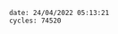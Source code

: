 

                date: 24/04/2022 05:13:21
                cycles: 74520

                         